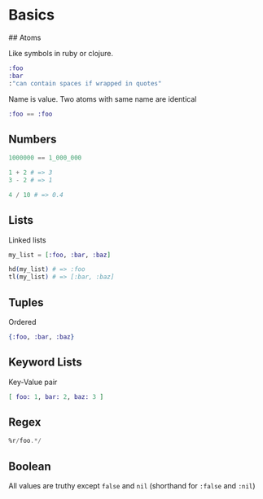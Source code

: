 # Basics

## Atoms

Like symbols in ruby or clojure.

```elixir
:foo
:bar
:"can contain spaces if wrapped in quotes"
```

Name is value. Two atoms with same name are identical

```elixir
:foo == :foo
```

## Numbers

```elixir
1000000 == 1_000_000

1 + 2 # => 3
3 - 2 # => 1

4 / 10 # => 0.4


```

## Lists

Linked lists

```elixir
my_list = [:foo, :bar, :baz]

hd(my_list) # => :foo
tl(my_list) # => [:bar, :baz]
```

## Tuples

Ordered

```elixir
{:foo, :bar, :baz}
```

## Keyword Lists

Key-Value pair

```elixir
[ foo: 1, bar: 2, baz: 3 ]
```

## Regex

```elixir
%r/foo.*/
```

## Boolean

All values are truthy except `false` and `nil` (shorthand for `:false` and
`:nil`)
